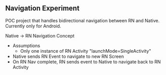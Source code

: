 ## Navigation Experiment

POC project that handles bidirectional navigation between RN and Native. Currently only for Android.

Native -> RN Navigation Concept
- Assumptions
  - Only one instance of RN Activity "launchMode=SingleActivity"
- Native sends RN Event to navigate to new RN Screen
- On RN Nav complete, RN sends event to Native to navigate back to RN Activity
